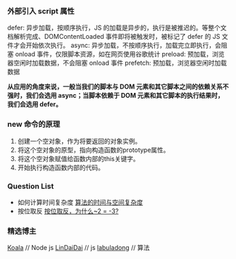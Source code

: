 ### 外部引入 script 属性
defer: 异步加载，按顺序执行，JS 的加载是异步的，执行是被推迟的。等整个文档解析完成、DOMContentLoaded 事件即将被触发时，被标记了 defer 的 JS 文件才会开始依次执行。
async: 异步加载，不按顺序执行，加载完立即执行，会阻塞 onload 事件，仅限脚本资源，如在网页使用谷歌统计
preload: 预加载，浏览器空闲时加载数据，不会阻塞 onload 事件
prefetch: 预加载，浏览器空闲时加载数据

**从应用的角度来说，一般当我们的脚本与 DOM 元素和其它脚本之间的依赖关系不强时，我们会选用 async；当脚本依赖于 DOM 元素和其它脚本的执行结果时，我们会选用 defer。**

### new 命令的原理

1. 创建一个空对象，作为将要返回的对象实例。
2. 将这个空对象的原型，指向构造函数的prototype属性。
3. 将这个空对象赋值给函数内部的this关键字。
4. 开始执行构造函数内部的代码。

### Question List

- 如何计算时间复杂度 [算法的时间与空间复杂度](https://zhuanlan.zhihu.com/p/50479555)
- 按位取反 [按位取反，为什么~2 = -3?](https://github.com/LinDaiDai/niubility-coding-js/issues/32)

### 精选博主

[Koala](https://github.com/koala-coding/goodBlog) // Node js
[LinDaiDai](https://github.com/LinDaiDai/niubility-coding-js) // js
[labuladong](https://github.com/labuladong/fucking-algorithm) // 算法